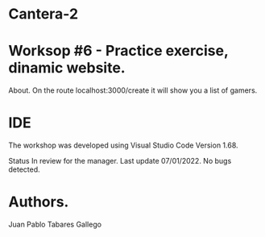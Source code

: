 # Cantera-2

# Worksop #6 - Practice exercise, dinamic website.
About.
On the route localhost:3000/create it will show you a list of gamers.

# IDE
The workshop was developed using Visual Studio Code Version 1.68.

Status
In review for the manager. Last update 07/01/2022. No bugs detected.

# Authors.
Juan Pablo Tabares Gallego
